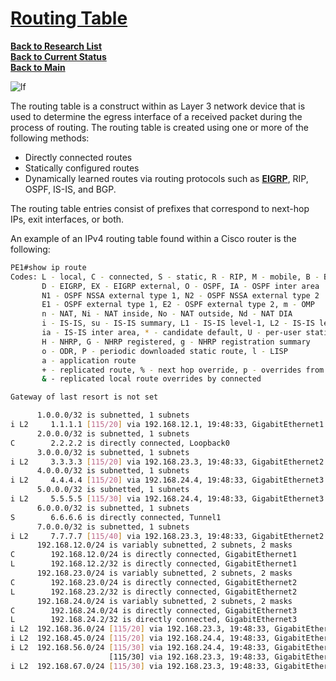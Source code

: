 # **[Routing Table](https://notes.networklessons.com/routing-table)**

**[Back to Research List](../../../research_list.md)**\
**[Back to Current Status](../../../../development/status/weekly/current_status.md)**\
**[Back to Main](../../../../README.md)**

![lf](https://wiki.linuxfoundation.org/_media/wiki/logo.png)

The routing table is a construct within as Layer 3 network device that is used to determine the egress interface of a received packet during the process of routing. The routing table is created using one or more of the following methods:

- Directly connected routes
- Statically configured routes
- Dynamically learned routes via routing protocols such as **[EIGRP](https://notes.networklessons.com/eigrp)**, RIP, OSPF, IS-IS, and BGP.

The routing table entries consist of prefixes that correspond to next-hop IPs, exit interfaces, or both.

An example of an IPv4 routing table found within a Cisco router is the following:

```bash
PE1#show ip route
Codes: L - local, C - connected, S - static, R - RIP, M - mobile, B - BGP
       D - EIGRP, EX - EIGRP external, O - OSPF, IA - OSPF inter area
       N1 - OSPF NSSA external type 1, N2 - OSPF NSSA external type 2
       E1 - OSPF external type 1, E2 - OSPF external type 2, m - OMP
       n - NAT, Ni - NAT inside, No - NAT outside, Nd - NAT DIA
       i - IS-IS, su - IS-IS summary, L1 - IS-IS level-1, L2 - IS-IS level-2
       ia - IS-IS inter area, * - candidate default, U - per-user static route
       H - NHRP, G - NHRP registered, g - NHRP registration summary
       o - ODR, P - periodic downloaded static route, l - LISP
       a - application route
       + - replicated route, % - next hop override, p - overrides from PfR
       & - replicated local route overrides by connected

Gateway of last resort is not set

      1.0.0.0/32 is subnetted, 1 subnets
i L2     1.1.1.1 [115/20] via 192.168.12.1, 19:48:33, GigabitEthernet1
      2.0.0.0/32 is subnetted, 1 subnets
C        2.2.2.2 is directly connected, Loopback0
      3.0.0.0/32 is subnetted, 1 subnets
i L2     3.3.3.3 [115/20] via 192.168.23.3, 19:48:33, GigabitEthernet2
      4.0.0.0/32 is subnetted, 1 subnets
i L2     4.4.4.4 [115/20] via 192.168.24.4, 19:48:33, GigabitEthernet3
      5.0.0.0/32 is subnetted, 1 subnets
i L2     5.5.5.5 [115/30] via 192.168.24.4, 19:48:33, GigabitEthernet3
      6.0.0.0/32 is subnetted, 1 subnets
S        6.6.6.6 is directly connected, Tunnel1
      7.0.0.0/32 is subnetted, 1 subnets
i L2     7.7.7.7 [115/40] via 192.168.23.3, 19:48:33, GigabitEthernet2
      192.168.12.0/24 is variably subnetted, 2 subnets, 2 masks
C        192.168.12.0/24 is directly connected, GigabitEthernet1
L        192.168.12.2/32 is directly connected, GigabitEthernet1
      192.168.23.0/24 is variably subnetted, 2 subnets, 2 masks
C        192.168.23.0/24 is directly connected, GigabitEthernet2
L        192.168.23.2/32 is directly connected, GigabitEthernet2
      192.168.24.0/24 is variably subnetted, 2 subnets, 2 masks
C        192.168.24.0/24 is directly connected, GigabitEthernet3
L        192.168.24.2/32 is directly connected, GigabitEthernet3
i L2  192.168.36.0/24 [115/20] via 192.168.23.3, 19:48:33, GigabitEthernet2
i L2  192.168.45.0/24 [115/20] via 192.168.24.4, 19:48:33, GigabitEthernet3
i L2  192.168.56.0/24 [115/30] via 192.168.24.4, 19:48:33, GigabitEthernet3
                      [115/30] via 192.168.23.3, 19:48:33, GigabitEthernet2
i L2  192.168.67.0/24 [115/30] via 192.168.23.3, 19:48:33, GigabitEthernet2

```
